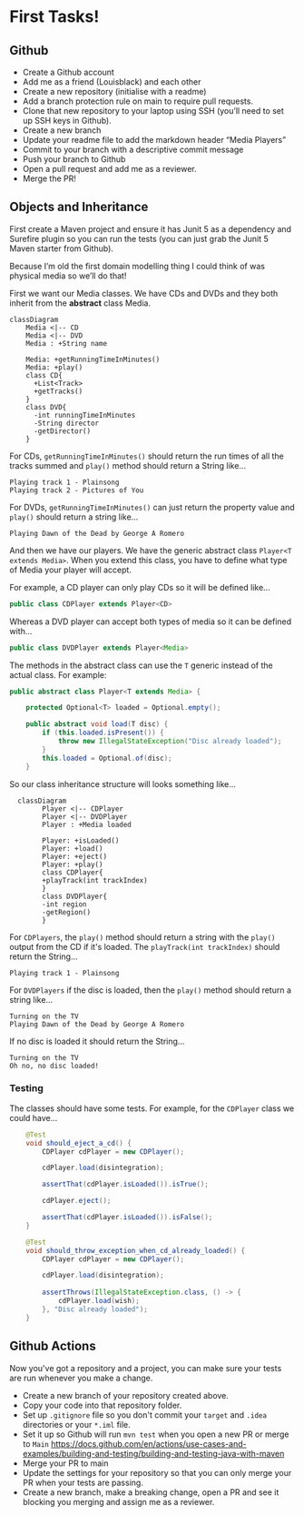 # First Tasks!

## Github

* Create a Github account
* Add me as a friend (Louisblack) and each other
* Create a new repository (initialise with a readme)
* Add a branch protection rule on main to require pull requests.
* Clone that new repository to your laptop using SSH (you’ll need to set up SSH keys in Github).
* Create a new branch
* Update your readme file to add the markdown header “Media Players”
* Commit to your branch with a descriptive commit message
* Push your branch to Github
* Open a pull request and add me as a reviewer.
* Merge the PR!

## Objects and Inheritance 

First create a Maven project and ensure it has Junit 5 as a dependency and Surefire plugin so you can run the tests (you can just grab the Junit 5 Maven starter from Github).

Because I’m old the first domain modelling thing I could think of was physical media so we’ll do that!

First we want our Media classes. We have CDs and DVDs and they both inherit from the **abstract** class Media.

```mermaid
classDiagram
    Media <|-- CD
    Media <|-- DVD
    Media : +String name
    
    Media: +getRunningTimeInMinutes()
    Media: +play()
    class CD{
      +List<Track>
      +getTracks()
    }
    class DVD{
      -int runningTimeInMinutes
      -String director
      -getDirector()
    }
```

For CDs, `getRunningTimeInMinutes()` should return the run times of all the tracks summed
and `play()` method should return a String like...

```
Playing track 1 - Plainsong
Playing track 2 - Pictures of You
```

For DVDs, `getRunningTimeInMinutes()` can just return the property value
and `play()` should return a string like...

```
Playing Dawn of the Dead by George A Romero
```

And then we have our players. We have the generic abstract class `Player<T extends Media>`.
When you extend this class, you have to define what type of Media your player will accept.

For example, a CD player can only play CDs so it will be defined like...

```java
public class CDPlayer extends Player<CD>
```

Whereas a DVD player can accept both types of media so it can be defined with...

```java
public class DVDPlayer extends Player<Media>
```

The methods in the abstract class can use the `T` generic instead of the actual class. For example:

```java
public abstract class Player<T extends Media> {

    protected Optional<T> loaded = Optional.empty();

    public abstract void load(T disc) {
        if (this.loaded.isPresent()) {
            throw new IllegalStateException("Disc already loaded");
        }
        this.loaded = Optional.of(disc);
    }
```

So our class inheritance structure will looks something like...

```mermaid
  classDiagram
        Player <|-- CDPlayer
        Player <|-- DVDPlayer
        Player : +Media loaded
        
        Player: +isLoaded()
        Player: +load()
        Player: +eject()
        Player: +play()
        class CDPlayer{
        +playTrack(int trackIndex)
        }
        class DVDPlayer{
        -int region
        -getRegion()
        }
```

For `CDPlayers`, the `play()` method should return a string with the `play()` output from the CD if it's loaded.
The `playTrack(int trackIndex)` should return the String...

```
Playing track 1 - Plainsong
```

For `DVDPlayers` if the disc is loaded, then the `play()` method should return a string like...

```
Turning on the TV
Playing Dawn of the Dead by George A Romero
```

If no disc is loaded it should return the String...

```
Turning on the TV
Oh no, no disc loaded!
```

### Testing

The classes should have some tests. For example, for the `CDPlayer` class we could have...

```java
    @Test
    void should_eject_a_cd() {
        CDPlayer cdPlayer = new CDPlayer();

        cdPlayer.load(disintegration);

        assertThat(cdPlayer.isLoaded()).isTrue();

        cdPlayer.eject();

        assertThat(cdPlayer.isLoaded()).isFalse();
    }

    @Test
    void should_throw_exception_when_cd_already_loaded() {
        CDPlayer cdPlayer = new CDPlayer();

        cdPlayer.load(disintegration);
        
        assertThrows(IllegalStateException.class, () -> {
            cdPlayer.load(wish);
        }, "Disc already loaded");
    }
```

## Github Actions

Now you've got a repository and a project, you can make sure your tests are run whenever you make a change.

* Create a new branch of your repository created above.
* Copy your code into that repository folder.
* Set up  `.gitignore` file so you don't commit your `target` and `.idea` directories or your `*.iml` file.
* Set it up so Github will run `mvn test` when you open a new PR or merge to `Main` https://docs.github.com/en/actions/use-cases-and-examples/building-and-testing/building-and-testing-java-with-maven
* Merge your PR to main
* Update the settings for your repository so that you can only merge your PR when your tests are passing.
* Create a new branch, make a breaking change, open a PR and see it blocking you merging and assign me as a reviewer.
